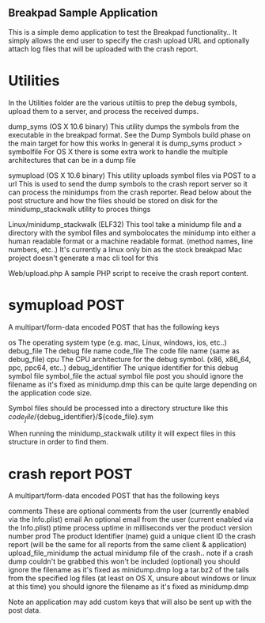 Breakpad Sample Application
---------------------------

This is a simple demo application to test the Breakpad functionality..  It simply allows the end user to specify the crash upload URL and optionally attach log files that will be uploaded with the crash report.

Utilities
=========
In the Utilities folder are the various utiltiis to prep the debug symbols, upload them to a server, and process the received dumps.

dump_syms (OS X 10.6 binary)
    This utility dumps the symbols from the executable in the breakpad format.
    See the Dump Symbols build phase on the main target for how this works
    In general it is dump_syms product > symbolfile
    For OS X there is some extra work to handle the multiple architectures that can be in a dump file

symupload (OS X 10.6 binary)
    This utility uploads symbol files via POST to a url
    This is used to send the dump symbols to the crash report server so it can process the minidumps from the crash reporter.
    Read below about the post structure and how the files should be stored on disk for the minidump_stackwalk utility to proces things

Linux/minidump_stackwalk (ELF32)
    This tool take a minidump file and a directory with the symbol files and symbolocates the minidump into either a human readable format or a machine readable format. (method names, line numbers, etc..)
    It's currently a linux only bin as the stock breakpad Mac project doesn't generate a mac cli tool for this

Web/upload.php
    A sample PHP script to receive the crash report content.

symupload POST
==============
A multipart/form-data encoded POST that has the following keys

os
    The operating system type (e.g. mac, Linux, windows, ios, etc..)
debug_file
    The debug file name
code_file
    The code file name (same as debug_file)
cpu
    The CPU architecture for the debug symbol. (x86, x86_64, ppc, ppc64, etc..)
debug_identifier
    The unique identifier for this debug symbol file
symbol_file
    the actual symbol file post
    you should ignore the filename as it's fixed as minidump.dmp
    this can be quite large depending on the application code size.

Symbol files should be processed into a directory structure like this
${code_file}/${debug_identifier}/${code_file}.sym

When running the minidump_stackwalk utility it will expect files in this structure in order to find them.

crash report POST
=================
A multipart/form-data encoded POST that has the following keys

comments
    These are optional comments from the user (currently enabled via the Info.plist)
email
    An optional email from the user (current enabled via the Info.plist)
ptime
    process uptime in milliseconds
ver
    the product version number
prod
    The product Identifier (name)
guid
    a unique client ID the crash report (will be the same for all reports from the same client & application)
upload_file_minidump
    the actual minidump file of the crash.. note if a crash dump couldn't be grabbed this won't be included (optional)
    you should ignore the filename as it's fixed as minidump.dmp
log
    a tar.bz2 of the tails from the specified log files (at least on OS X, unsure about windows or linux at this time)
    you should ignore the filename as it's fixed as minidump.dmp

Note an application may add custom keys that will also be sent up with the post data.

